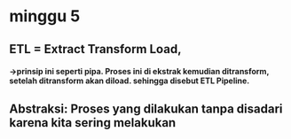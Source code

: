 # minggu 5

## ETL = Extract Transform Load, 
#### ->prinsip ini seperti pipa. Proses ini di ekstrak kemudian ditransform, setelah ditransform akan diload. sehingga disebut ETL Pipeline.

## Abstraksi: Proses yang dilakukan tanpa disadari karena kita sering melakukan